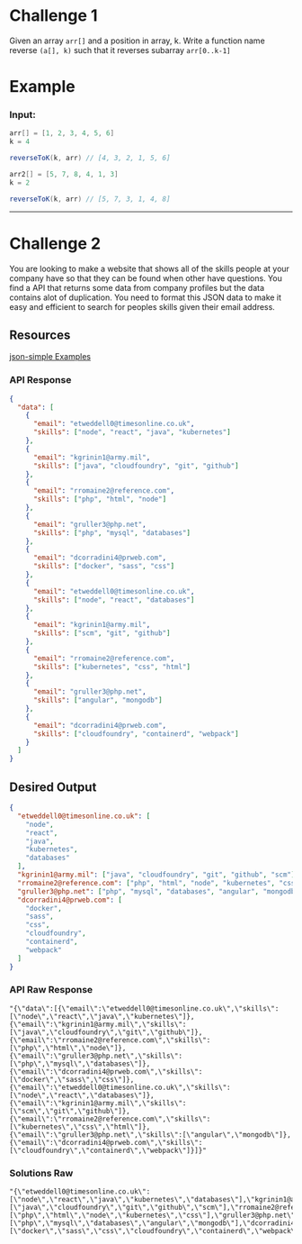 # Challenge 1

Given an array `arr[]` and a position in array, k. Write a function name reverse `(a[], k)` such that it reverses subarray `arr[0..k-1]`

# Example

### Input:

```java
arr[] = [1, 2, 3, 4, 5, 6]
k = 4

reverseToK(k, arr) // [4, 3, 2, 1, 5, 6]

arr2[] = [5, 7, 8, 4, 1, 3]
k = 2

reverseToK(k, arr) // [5, 7, 3, 1, 4, 8]


```

---

# Challenge 2

You are looking to make a website that shows all of the skills people at your company have so that they can be found when other have questions. You find a API that returns some data from company profiles
but the data contains alot of duplication. You need to format this JSON data to make it easy and efficient to search for
peoples skills given their email address.

## Resources

[json-simple Examples](https://www.mkyong.com/java/json-simple-example-read-and-write-json/)

### API Response

```json
{
  "data": [
    {
      "email": "etweddell0@timesonline.co.uk",
      "skills": ["node", "react", "java", "kubernetes"]
    },
    {
      "email": "kgrinin1@army.mil",
      "skills": ["java", "cloudfoundry", "git", "github"]
    },
    {
      "email": "rromaine2@reference.com",
      "skills": ["php", "html", "node"]
    },
    {
      "email": "gruller3@php.net",
      "skills": ["php", "mysql", "databases"]
    },
    {
      "email": "dcorradini4@prweb.com",
      "skills": ["docker", "sass", "css"]
    },
    {
      "email": "etweddell0@timesonline.co.uk",
      "skills": ["node", "react", "databases"]
    },
    {
      "email": "kgrinin1@army.mil",
      "skills": ["scm", "git", "github"]
    },
    {
      "email": "rromaine2@reference.com",
      "skills": ["kubernetes", "css", "html"]
    },
    {
      "email": "gruller3@php.net",
      "skills": ["angular", "mongodb"]
    },
    {
      "email": "dcorradini4@prweb.com",
      "skills": ["cloudfoundry", "containerd", "webpack"]
    }
  ]
}
```

## Desired Output

```json
{
  "etweddell0@timesonline.co.uk": [
    "node",
    "react",
    "java",
    "kubernetes",
    "databases"
  ],
  "kgrinin1@army.mil": ["java", "cloudfoundry", "git", "github", "scm"],
  "rromaine2@reference.com": ["php", "html", "node", "kubernetes", "css"],
  "gruller3@php.net": ["php", "mysql", "databases", "angular", "mongodb"],
  "dcorradini4@prweb.com": [
    "docker",
    "sass",
    "css",
    "cloudfoundry",
    "containerd",
    "webpack"
  ]
}
```

### API Raw Response
```
"{\"data\":[{\"email\":\"etweddell0@timesonline.co.uk\",\"skills\":[\"node\",\"react\",\"java\",\"kubernetes\"]},{\"email\":\"kgrinin1@army.mil\",\"skills\":[\"java\",\"cloudfoundry\",\"git\",\"github\"]},{\"email\":\"rromaine2@reference.com\",\"skills\":[\"php\",\"html\",\"node\"]},{\"email\":\"gruller3@php.net\",\"skills\":[\"php\",\"mysql\",\"databases\"]},{\"email\":\"dcorradini4@prweb.com\",\"skills\":[\"docker\",\"sass\",\"css\"]},{\"email\":\"etweddell0@timesonline.co.uk\",\"skills\":[\"node\",\"react\",\"databases\"]},{\"email\":\"kgrinin1@army.mil\",\"skills\":[\"scm\",\"git\",\"github\"]},{\"email\":\"rromaine2@reference.com\",\"skills\":[\"kubernetes\",\"css\",\"html\"]},{\"email\":\"gruller3@php.net\",\"skills\":[\"angular\",\"mongodb\"]},{\"email\":\"dcorradini4@prweb.com\",\"skills\":[\"cloudfoundry\",\"containerd\",\"webpack\"]}]}"
```

### Solutions Raw
```
"{\"etweddell0@timesonline.co.uk\":[\"node\",\"react\",\"java\",\"kubernetes\",\"databases\"],\"kgrinin1@army.mil\":[\"java\",\"cloudfoundry\",\"git\",\"github\",\"scm\"],\"rromaine2@reference.com\":[\"php\",\"html\",\"node\",\"kubernetes\",\"css\"],\"gruller3@php.net\":[\"php\",\"mysql\",\"databases\",\"angular\",\"mongodb\"],\"dcorradini4@prweb.com\":[\"docker\",\"sass\",\"css\",\"cloudfoundry\",\"containerd\",\"webpack\"]}"
```

